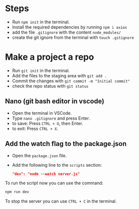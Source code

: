 # Steps

- Run `npm init` in the terminal.
- Install the required dependencies by running `npm i axios`
- add the file `.gitignore` with the content `node_modules/`
- create the git ignore from the terminal with `touch .gitignore`

# Make a project a repo

- Run `git init` in the terminal.
- Add the files to the staging area with `git add .`
- Commit the changes with `git commit -m "Initial commit"`
- check the repo status with `git status`

## Nano (git bash editor in vscode)

- Open the terminal in VSCode.
- Type `nano .gitignore` and press Enter.
- to save: Press `CTRL + O`, then Enter.
- to exit: Press `CTRL + X`.

## Add the watch flag to the package.json

- Open the `package.json` file.
- Add the following line to the `scripts` section:

  ```json
  "dev": "node --watch server.js"
  ```

To run the script now you can use the command:

```bash
npm run dev
```

To stop the server you can use `CTRL + C` in the terminal.
